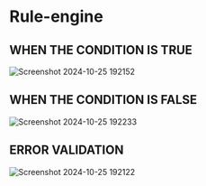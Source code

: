 ﻿# Rule-engine

## WHEN THE CONDITION IS TRUE
![Screenshot 2024-10-25 192152](https://github.com/user-attachments/assets/81cd9b49-77ec-499c-beeb-1dbc80858964) 

## WHEN THE CONDITION IS FALSE
![Screenshot 2024-10-25 192233](https://github.com/user-attachments/assets/2962a3c5-ab62-4ed7-945b-aba9d3926526)

## ERROR VALIDATION 
![Screenshot 2024-10-25 192122](https://github.com/user-attachments/assets/e040c52a-8dcd-492b-aa5a-0cb3dd0e4710)
